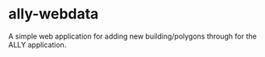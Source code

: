# ally-webdata
A simple web application for adding new building/polygons through for the ALLY application.

